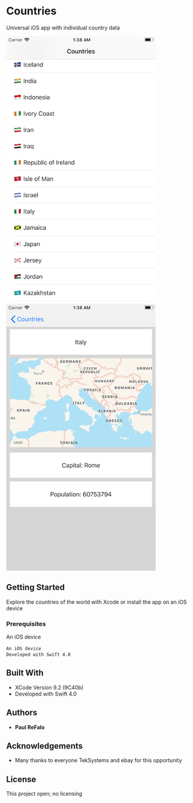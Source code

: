 # Countries
Universal iOS app with individual country data

![Alt text](TableSS.png "Description goes here")
![Alt text](DetailSS.png "Description goes here")


## Getting Started

Explore the countries of the world with Xcode or install the app on an iOS device

### Prerequisites

An iOS device 
```
An iOS device 
Developed with Swift 4.0
```
## Built With

* XCode Version 9.2 (9C40b)
* Developed with Swift 4.0

## Authors

* **Paul ReFalo**

## Acknowledgements

* Many thanks to everyone TekSystems and ebay for this opportunity

## License

This project open; no licensing
